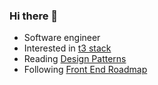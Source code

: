 ### Hi there 👋
- Software engineer 
- Interested in [t3 stack](https://create.t3.gg/en/introduction)
- Reading [Design Patterns](https://refactoring.guru/design-patterns/book)
- Following [Front End Roadmap](https://roadmap.sh/frontend)
